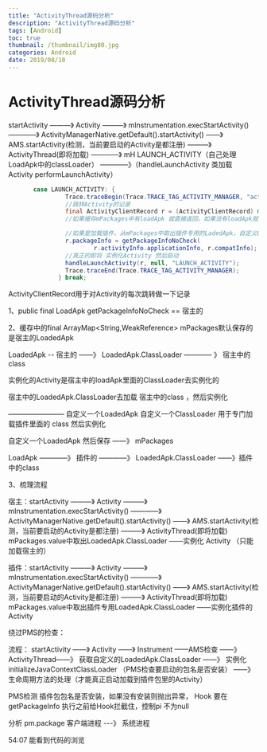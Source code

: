 ```yaml
---
title: "ActivityThread源码分析"
description: "ActivityThread源码分析"
tags: [Android]
toc: true
thumbnail: /thumbnail/img80.jpg
categories: Android
date: 2019/08/10
---
```


# ActivityThread源码分析

startActivity ———》 Activity ———》 mInstrumentation.execStartActivity() ————》 ActivityManagerNative.getDefault().startActivity() ——》 AMS.startActivity(检测，当前要启动的Activity是都注册) ———》 ActivityThread(即将加载) ————》 mH LAUNCH_ACTIVITY（自己处理LoadApk中的classLoader） ————》（handleLaunchActivity 类加载 Activity performLaunchActivity）
<!--more-->
```java
       case LAUNCH_ACTIVITY: {
                Trace.traceBegin(Trace.TRACE_TAG_ACTIVITY_MANAGER, "activityStart");
                //跳转Activity的记录
                final ActivityClientRecord r = (ActivityClientRecord) msg.obj;
                //如果缓存mPackages中有loadApk 就直接返回，如果没有loadApk就创建出loadApk————》宿主中的LoadAPk.ClassLoader

                //如果是加载插件，从mPackages中取出插件专用的LadedApk，自定义ClassLoader 
                r.packageInfo = getPackageInfoNoCheck(
                        r.activityInfo.applicationInfo, r.compatInfo);
                //真正的即将 实例化Activity 然后启动
                handleLaunchActivity(r, null, "LAUNCH_ACTIVITY");
                Trace.traceEnd(Trace.TRACE_TAG_ACTIVITY_MANAGER);
              } break;

```

ActivityClientRecord用于对Activity的每次跳转做一下记录


1、public final LoadApk getPackageInfoNoCheck == 宿主的

2、缓存中的final ArrayMap<String,WeakReference<LoadApk>> mPackages默认保存的是宿主的LoadedApk

LoadedApk -- 宿主的 ——》 LoadedApk.ClassLoader ———— 》 宿主中的class 

实例化的Activity是宿主中的loadApk里面的ClassLoader去实例化的

宿主中的LoadedApk.ClassLoader去加载 宿主中的class ，然后实例化


———————— 自定义一个LoadedApk 自定义一个ClassLoader 用于专门加载插件里面的 class 然后实例化

自定义一个LoadedApk 然后保存 ——》 mPackages

LoadApk ————》 插件的 ————》 LoadedApk.ClassLoader ——》插件中的class 

3、梳理流程

宿主：startActivity ———》 Activity ———》 mInstrumentation.execStartActivity() ————》 ActivityManagerNative.getDefault().startActivity() ——》 AMS.startActivity(检测，当前要启动的Activity是都注册) ———》 ActivityThread(即将加载)    mPackages.value中取出LoadedApk.ClassLoader ——实例化 Activity （只能加载宿主的）

插件：startActivity ———》 Activity ———》 mInstrumentation.execStartActivity() ————》 ActivityManagerNative.getDefault().startActivity() ——》 AMS.startActivity(检测，当前要启动的Activity是都注册) ———》 ActivityThread(即将加载)    mPackages.value中取出插件专用LoadedApk.ClassLoader ——实例化插件的Activity 


绕过PMS的检查：

流程： startActivity ——》 Activity ——》 Instrument ——AMS检查 ——》 ActivityThread——》
    获取自定义的LoadedApk.ClassLoader ——》 实例化 initializeJavaContextClassLoader （PMS检查要启动的包名是否安装） ——》 生命周期方法的处理（才能真正启动加载到插件包里的Activity）


PMS检测 插件包包名是否安装，如果没有安装则抛出异常，
    Hook 要在getPackageInfo 执行之前给Hook拦截住，控制pi 不为null


分析 pm.package  客户端进程 ---》 系统进程

54:07 能看到代码的浏览 